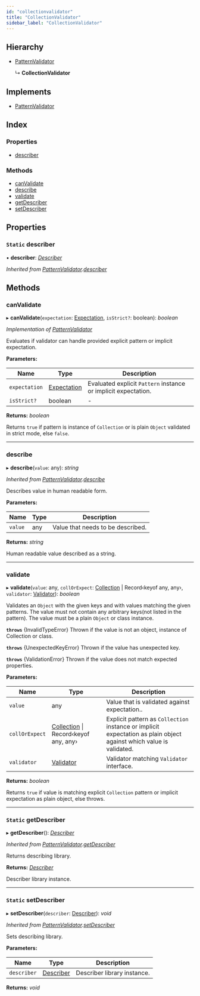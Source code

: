 ```yaml
---
id: "collectionvalidator"
title: "CollectionValidator"
sidebar_label: "CollectionValidator"
---
```


## Hierarchy

* [PatternValidator](patternvalidator.md)

  ↳ **CollectionValidator**

## Implements

* [PatternValidator](../interfaces/types.patternvalidator.md)

## Index

### Properties

* [describer](collectionvalidator.md#static-describer)

### Methods

* [canValidate](collectionvalidator.md#canvalidate)
* [describe](collectionvalidator.md#describe)
* [validate](collectionvalidator.md#validate)
* [getDescriber](collectionvalidator.md#static-getdescriber)
* [setDescriber](collectionvalidator.md#static-setdescriber)

## Properties

### `Static` describer

▪ **describer**: *[Describer](../interfaces/types.describer.md)*

*Inherited from [PatternValidator](patternvalidator.md).[describer](patternvalidator.md#static-describer)*

## Methods

###  canValidate

▸ **canValidate**(`expectation`: [Expectation](../modules/types.md#expectation), `isStrict?`: boolean): *boolean*

*Implementation of [PatternValidator](../interfaces/types.patternvalidator.md)*

Evaluates if validator can handle provided explicit pattern or implicit expectation.

**Parameters:**

Name | Type | Description |
------ | ------ | ------ |
`expectation` | [Expectation](../modules/types.md#expectation) | Evaluated explicit `Pattern` instance or implicit expectation. |
`isStrict?` | boolean | - |

**Returns:** *boolean*

Returns `true` if pattern is instance of `Collection` or is plain `Object` validated in strict mode, else `false`.

___

###  describe

▸ **describe**(`value`: any): *string*

*Inherited from [PatternValidator](patternvalidator.md).[describe](patternvalidator.md#describe)*

Describes value in human readable form.

**Parameters:**

Name | Type | Description |
------ | ------ | ------ |
`value` | any | Value that needs to be described. |

**Returns:** *string*

Human readable value described as a string.

___

###  validate

▸ **validate**(`value`: any, `collOrExpect`: [Collection](collection.md) | Record‹keyof any, any›, `validator`: [Validator](../interfaces/types.validator.md)): *boolean*

Validates an `Object` with the given keys and with values matching the given
patterns. The value must not contain any arbitrary keys(not listed in the pattern).
The value must be a plain `Object` or class instance.

**`throws`** {InvalidTypeError}
Thrown if the value is not an object, instance of Collection or class.

**`throws`** {UnexpectedKeyError}
Thrown if the value has unexpected key.

**`throws`** {ValidationError}
Thrown if the value does not match expected properties.

**Parameters:**

Name | Type | Description |
------ | ------ | ------ |
`value` | any | Value that is validated against expectation.. |
`collOrExpect` | [Collection](collection.md) &#124; Record‹keyof any, any› | Explicit pattern as `Collection` instance or implicit expectation as plain object against which value is validated. |
`validator` | [Validator](../interfaces/types.validator.md) | Validator matching `Validator` interface. |

**Returns:** *boolean*

Returns `true` if value is matching explicit `Collection` pattern or implicit expectation as plain object, else throws.

___

### `Static` getDescriber

▸ **getDescriber**(): *[Describer](../interfaces/types.describer.md)*

*Inherited from [PatternValidator](patternvalidator.md).[getDescriber](patternvalidator.md#static-getdescriber)*

Returns describing library.

**Returns:** *[Describer](../interfaces/types.describer.md)*

Describer library instance.

___

### `Static` setDescriber

▸ **setDescriber**(`describer`: [Describer](../interfaces/types.describer.md)): *void*

*Inherited from [PatternValidator](patternvalidator.md).[setDescriber](patternvalidator.md#static-setdescriber)*

Sets describing library.

**Parameters:**

Name | Type | Description |
------ | ------ | ------ |
`describer` | [Describer](../interfaces/types.describer.md) | Describer library instance.  |

**Returns:** *void*
